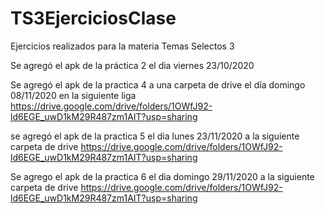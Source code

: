 # TS3EjerciciosClase
Ejercicios realizados para la materia Temas Selectos 3

Se agregó el apk de la práctica 2 el dia viernes 23/10/2020

Se agregó el apk de la practica 4 a una carpeta de drive el día domingo 08/11/2020
en la siguiente liga  
https://drive.google.com/drive/folders/1OWfJ92-ld6EGE_uwD1kM29R487zm1AIT?usp=sharing

se agregó el apk de la practica 5 el dia lunes 23/11/2020 a la siguiente carpeta de drive
https://drive.google.com/drive/folders/1OWfJ92-ld6EGE_uwD1kM29R487zm1AIT?usp=sharing

Se agrego el apk de la practica 6 el dia domingo 29/11/2020 a la siguiente carpeta de drive
https://drive.google.com/drive/folders/1OWfJ92-ld6EGE_uwD1kM29R487zm1AIT?usp=sharing